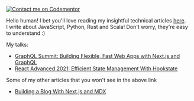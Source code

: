 [![Contact me on Codementor](https://www.codementor.io/m-badges/ebenezerdon/book-session.svg)](https://www.codementor.io/@ebenezerdon?refer=badge)

Hello human! I bet you'll love reading my insightful technical articles [here](https://blog.logrocket.com/author/ebenezerdon/). <br>
I write about JavaScript, Python, Rust and Scala! Don't worry, they're easy to understand :)

My talks:
- [GraphQL Summit: Building Flexible, Fast Web Apps with Next.js and GraphQL](https://youtu.be/CkFMMLJY3W4)
- [React Advanced 2021: Efficient State Management With Hookstate](https://youtu.be/tX9RTaq1XjA)

Some of my other articles that you won't see in the above link
- [Building a Blog With Next.js and MDX](https://blog.jetbrains.com/webstorm/2021/10/building-a-blog-with-next-js-and-mdx/)
